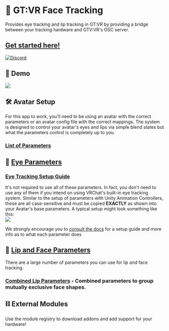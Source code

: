 # 👀 GT:VR Face Tracking

Provides eye tracking and lip tracking in GT:VR by providing a bridge between your tracking hardware and GTV:VR's OSC server.
## [Get started here!](https://docs.vrcft.io/docs/intro/getting-started)

[![Discord](https://discord.com/api/guilds/444433968201334787/widget.png)](https://discord.gg/Fh4FNehzKn)

## 🎥 Demo

[![](https://i.imgur.com/iQkw12C.jpg)](https://youtu.be/ZTVnh8aaf9U)

## 🛠 Avatar Setup

For this app to work, you'll need to be using an avatar with the correct parameters or an avatar config file with the correct mappings. The system is designed to control your avatar's eyes and lips via simple blend states but what the parameters control is completely up to you.

### [List of Parameters](https://docs.vrcft.io/docs/tutorial-avatars/tutorial-avatars-extras/parameters/)

## 👀 [Eye Parameters](https://docs.vrcft.io/docs/tutorial-avatars/tutorial-avatars-extras/parameters/#eye-tracking-parameters)

### [Eye Tracking Setup Guide](https://github.com/benaclejames/VRCFaceTracking/wiki/Eye-Tracking-Setup)

It's not required to use all of these parameters. In fact, you don't need to use any of them if you intend on using VRChat's built-in eye tracking system. Similar to the setup of parameters with Unity Animation Controllers, these are all case-sensitive and must be copied **EXACTLY** as shown into your Avatar's base parameters. A typical setup might look something like this:<br>
![](https://i.imgur.com/kfJD1Bl.png)

We strongly encourage you to [consult the docs](https://docs.vrcft.io) for a setup guide and more info as to what each parameter does

## :lips: [Lip and Face Parameters](https://docs.vrcft.io/docs/tutorial-avatars/tutorial-avatars-extras/parameters/#expression-tracking-parameters)

There are a large number of parameters you can use for lip and face tracking. 

### [Combined Lip Parameters](https://docs.vrcft.io/docs/tutorial-avatars/tutorial-avatars-extras/parameters/#addtional-simplified-tracking-parameters) - Combined parameters to group mutually exclusive face shapes.

## ⛓ External Modules

Use the module registry to download addons and add support for your hardware!
